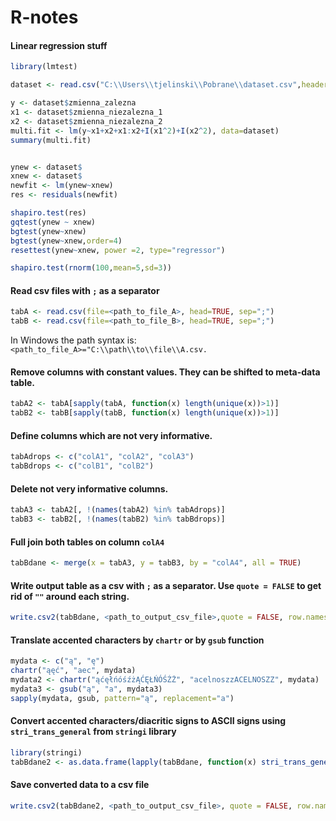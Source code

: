 # R-notes

#### Linear regression stuff
```R
library(lmtest)

dataset <- read.csv("C:\\Users\\tjelinski\\Pobrane\\dataset.csv",header=T)

y <- dataset$zmienna_zalezna
x1 <- dataset$zmienna_niezalezna_1
x2 <- dataset$zmienna_niezalezna_2
multi.fit <- lm(y~x1+x2+x1:x2+I(x1^2)+I(x2^2), data=dataset)
summary(multi.fit)


ynew <- dataset$
xnew <- dataset$
newfit <- lm(ynew~xnew)
res <- residuals(newfit)

shapiro.test(res)
gqtest(ynew ~ xnew)
bgtest(ynew~xnew)
bgtest(ynew~xnew,order=4)
resettest(ynew~xnew, power =2, type="regressor")

shapiro.test(rnorm(100,mean=5,sd=3))
```


#### Read csv files with `;` as a separator
```R
tabA <- read.csv(file=<path_to_file_A>, head=TRUE, sep=";")
tabB <- read.csv(file=<path_to_file_B>, head=TRUE, sep=";")
```

In Windows the path syntax is: `<path_to_file_A>="C:\\path\\to\\file\\A.csv.`

#### Remove columns with constant values. They can be shifted to meta-data table. 
```R
tabA2 <- tabA[sapply(tabA, function(x) length(unique(x))>1)]
tabB2 <- tabB[sapply(tabB, function(x) length(unique(x))>1)]
```

#### Define columns which are not very informative.
```R
tabAdrops <- c("colA1", "colA2", "colA3")
tabBdrops <- c("colB1", "colB2")
```

#### Delete not very informative columns.
```R
tabA3 <- tabA2[, !(names(tabA2) %in% tabAdrops)]
tabB3 <- tabB2[, !(names(tabB2) %in% tabBdrops)]
```

#### Full join both tables on column `colA4`
```R
tabBdane <- merge(x = tabA3, y = tabB3, by = "colA4", all = TRUE)
```

#### Write output table as a csv with `;` as a separator. Use `quote = FALSE` to get rid of `""` around each string.
```R
write.csv2(tabBdane, <path_to_output_csv_file>,quote = FALSE, row.names = FALSE)
```

#### Translate accented characters by `chartr` or by `gsub` function
```R
mydata <- c("ą", "ę")
chartr("ąęć", "aec", mydata)
mydata2 <- chartr("ąćęłńóśźżĄĆĘŁŃÓŚŹŻ", "acelnoszzACELNOSZZ", mydata)
mydata3 <- gsub("ą", "a", mydata3)
sapply(mydata, gsub, pattern="ą", replacement="a")
```

#### Convert accented characters/diacritic signs to ASCII signs using `stri_trans_general` from `stringi` library
```R
library(stringi)
tabBdane2 <- as.data.frame(lapply(tabBdane, function(x) stri_trans_general(x,"latin-ascii")))
```

#### Save converted data to a csv file
```R
write.csv2(tabBdane2, <path_to_output_csv_file>, quote = FALSE, row.names = FALSE)
```
